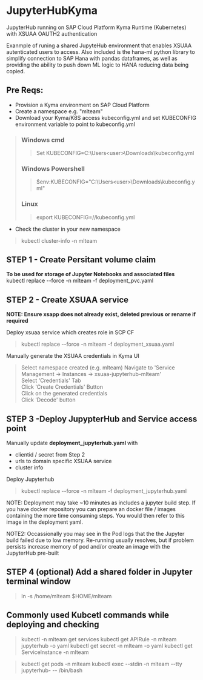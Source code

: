 # JupyterHubKyma
JupyterHub running on SAP Cloud Platform Kyma Runtime (Kubernetes) with XSUAA OAUTH2 authentication

Exanmple of runing a shared JupyteHub environment that enables XSUAA autenticated users to access.
Also included is the hana-ml python library to simplify connection to SAP Hana with pandas dataframes, as well as providing the ability to push down ML logic to HANA reducing data being copied. 

## Pre Reqs:
* Provision a Kyma environment on SAP Cloud Platform
* Create a namespace e.g. "mlteam"
* Download your Kyma/K8S access kubeconfig.yml and set KUBECONFIG environment variable to point to kubeconfig.yml
> ### Windows cmd
>> Set KUBECONFIG=C:\Users\<user>\Downloads\kubeconfig.yml 
> ### Windows Powershell
>> $env:KUBECONFIG="C:\Users\<user>\Downloads\kubeconfig.yml" 
> ### Linux
>> export KUBECONFIG=/<path>/kubeconfig.yml 

* Check the cluster in your new namespace
> kubectl cluster-info  -n mlteam


## STEP 1 - Create Persitant volume claim 
<strong> To be used for storage of Jupyter Notebooks and associated files </strong>  
kubectl replace --force -n mlteam -f deployment_pvc.yaml


## STEP 2 - Create XSUAA service  
<strong> NOTE: Ensure xsapp does not already exist, deleted previous or rename if required </strong>  

Deploy xsuaa service which creates role in SCP CF 
> kubectl replace --force -n mlteam -f deployment_xsuaa.yaml

Manually generate the XSUAA credentials in Kyma  UI 
> Select namespace created (e.g. mlteam)
> Navigate to 'Service Management -> Instances -> xsuaa-jupyterhub-mlteam'  
> Select 'Credentials' Tab  
> Click 'Create Credentials' Button  
> Click on the generated credentials   
> Click 'Decode' button  


## STEP 3 -Deploy JupypterHub and Service access point

Manually update <strong> deployment_jupyterhub.yaml </strong> with
* clientid / secret from Step 2  
* urls to domain specific XSUAA service  
* cluster info  

Deploy Jupyterhub
> kubectl replace --force -n mlteam -f deployment_jupyterhub.yaml

NOTE:  Deployment may take ~10 minutes as includes a jupyter build step. If you have docker repository you can prepare an docker file / images containing the more time consuming steps. You would then refer to this image in the deployment yaml.  

NOTE2: Occassionally you may see in the Pod logs that the the Jupyter build failed due to low memory.  Re-running usually resolves, but if problem persists increase memory of pod and/or create an image with the JupyterHub pre-built  

## STEP 4 (optional) Add a shared folder in Jupyter terminal window
> ln -s  /home/mlteam $HOME/mlteam


## Commonly used Kubcetl commands while deploying and checking
> kubectl -n mlteam get services
> kubectl get APIRule -n mlteam jupyterhub -o yaml
> kubectl get secret -n mlteam <manually generated secret> -o yaml
> kubectl get ServiceInstance -n mlteam
  
> kubectl get pods -n mlteam
> kubectl exec --stdin -n mlteam --tty jupyterhub-<POD ID> -- /bin/bash




